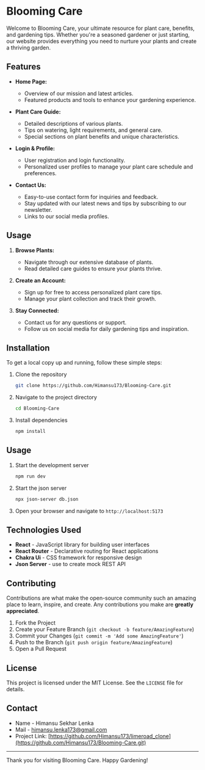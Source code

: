 # Blooming Care

Welcome to Blooming Care, your ultimate resource for plant care, benefits, and gardening tips. Whether you're a seasoned gardener or just starting, our website provides everything you need to nurture your plants and create a thriving garden.

## Features

- **Home Page:** 
  - Overview of our mission and latest articles.
  - Featured products and tools to enhance your gardening experience.
  
- **Plant Care Guide:**
  - Detailed descriptions of various plants.
  - Tips on watering, light requirements, and general care.
  - Special sections on plant benefits and unique characteristics.

- **Login & Profile:**
  - User registration and login functionality.
  - Personalized user profiles to manage your plant care schedule and preferences.

- **Contact Us:**
  - Easy-to-use contact form for inquiries and feedback.
  - Stay updated with our latest news and tips by subscribing to our newsletter.
  - Links to our social media profiles.

## Usage

1. **Browse Plants:**
   - Navigate through our extensive database of plants.
   - Read detailed care guides to ensure your plants thrive.

2. **Create an Account:**
   - Sign up for free to access personalized plant care tips.
   - Manage your plant collection and track their growth.

3. **Stay Connected:**
   - Contact us for any questions or support.
   - Follow us on social media for daily gardening tips and inspiration.

## Installation

To get a local copy up and running, follow these simple steps:

1. Clone the repository
   ```sh
   git clone https://github.com/Himansu173/Blooming-Care.git
   ```
2. Navigate to the project directory
   ```sh
   cd Blooming-Care
   ```
3. Install dependencies
   ```sh
   npm install
   ```

## Usage

1. Start the development server
   ```sh
   npm run dev
   ```   
2. Start the json server
   ```sh
   npx json-server db.json
   ```   
3. Open your browser and navigate to `http://localhost:5173`

## Technologies Used

- **React** - JavaScript library for building user interfaces
- **React Router** - Declarative routing for React applications
- **Chakra Ui** - CSS framework for responsive design
- **Json Server** -  use to create mock REST API

## Contributing

Contributions are what make the open-source community such an amazing place to learn, inspire, and create. Any contributions you make are **greatly appreciated**.

1. Fork the Project
2. Create your Feature Branch (`git checkout -b feature/AmazingFeature`)
3. Commit your Changes (`git commit -m 'Add some AmazingFeature'`)
4. Push to the Branch (`git push origin feature/AmazingFeature`)
5. Open a Pull Request

## License

This project is licensed under the MIT License. See the `LICENSE` file for details.

## Contact

- Name - Himansu Sekhar Lenka
- Mail - himansu.lenka173@gmail.com
- Project Link: [https://github.com/Himansu173/limeroad_clone](https://github.com/Himansu173/Blooming-Care.git)

---

Thank you for visiting Blooming Care. Happy Gardening!
